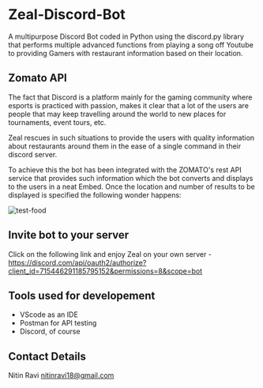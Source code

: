 # Zeal-Discord-Bot
A multipurpose Discord Bot coded in Python using the discord.py library that performs multiple advanced functions from playing a song off Youtube to providing Gamers with restaurant information based on their location.

## Zomato API
The fact that Discord is a platform mainly for the gaming community where esports is practiced with passion, makes it clear that a lot of the users are people that may keep travelling around the world to new places for tournaments, event tours, etc.

Zeal rescues in such situations to provide the users with quality information about restaurants around them in the ease of a single command in their discord server.

To achieve this the bot has been integrated with the ZOMATO's rest API service that provides such information which the bot converts and displays to the users in a neat Embed. Once the location and number of results to be displayed is specified the following wonder happens:

![test-food](https://user-images.githubusercontent.com/62639059/85195162-025f9300-b2ee-11ea-8752-8ef72be51b6b.gif)

## Invite bot to your server
Click on the following link and enjoy Zeal on your own server - https://discord.com/api/oauth2/authorize?client_id=715446291185795152&permissions=8&scope=bot

## Tools used for developement

- VScode as an IDE
- Postman for API testing
- Discord, of course

## Contact Details

Nitin Ravi
nitinravi18@gmail.com
